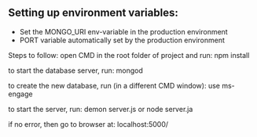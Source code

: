 ## Setting up environment variables:
- Set the MONGO_URI env-variable in the production environment
- PORT variable automatically set by the production environment

Steps to follow:
open CMD in the root folder of project and run:
npm install

to start the database server, run:
mongod

to create the new database, run (in a different CMD window):
use ms-engage

to start the server, run:
demon server.js 
or node server.ja

if no error, then go to browser at:
localhost:5000/
